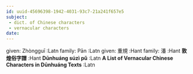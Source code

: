 ```yaml
---
id: uuid-45696398-1942-4031-93c7-21a241f657e5
subject: 
 - dict. of Chinese characters
 - vernacular characters
date: 
---
```


given: Zhòngguī :Latn
family: Pān :Latn
given: 重規 :Hant
family: 潘 :Hant
**敦煌俗字譜** :Hant
**Dūnhuáng súzì pǔ** :Latn
**A List of Vernacular Chinese Characters in Dūnhuáng Texts** :Latn
